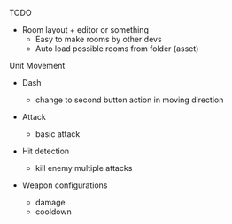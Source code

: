 TODO

* Room layout + editor or something
  - Easy to make rooms by other devs
  - Auto load possible rooms from folder (asset)

Unit Movement

* Dash
  - change to second button action in moving direction

* Attack
  - basic attack

* Hit detection
  - kill enemy multiple attacks

* Weapon configurations
  - damage
  - cooldown 